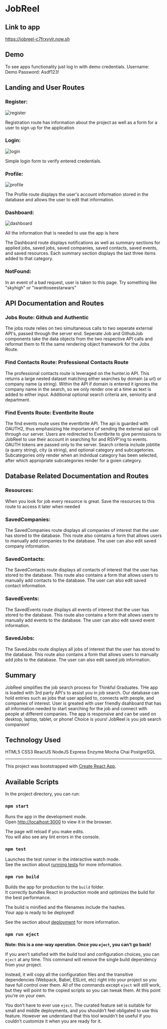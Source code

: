 # JobReel

## Link to app

https://jobreel-c7frxyvlr.now.sh

## Demo

To see apps functionality just log in with demo credentials.
Username: Demo
Password: Asdf123!

## Landing and User Routes

### Register:

![register](/src/images/registerpicture.jpg "Register Route")

Registration route has information about the project as well as a form for a user to sign up for the application

### Login:
![login](/src/images/loginpicture.jpg "Login")

Simple login form to verify entered credentials.
### Profile:

![profile](src/images/profilepicture.jpg "Profile-screen")

The Profile route displays the user's account information stored in the database and allows the user to edit that information.

### Dashboard:

![dashboard](src/images/dashboardpic.jpg "Dashboard-screen")

All the information that is needed to use the app is here

The Dashboard route displays notifications as well as summary sections for applied jobs, saved jobs, saved companies, saved contacts, saved events, and saved resources. Each summary section displays the last three items added to that category.

### NotFound:

In an event of a bad request, user is taken to this page. Try something like "skyhigh" or "iwanttoseestarwars"

## API Documentation and Routes

### Jobs Route: Github and Authentic

The jobs route relies on two simultaneous calls to two seperate external API's, passed through the server end. Seperate Job and GithubJob components take the data objects from the two respective API calls and reformat them to fit the same rendering object framework for the Jobs Route.

### Find Contacts Route: Professional Contacts Route

The professional contacts route is leveraged on the hunter.io API. This returns a large nested dataset matching either searches by domain (a url) or company name (a string). Within the API if domain is entered it ignores the company name in the search, so we only render one at a time as text is added to either input. Additional optional search criteria are, seniority and department. 

### Find Events Route: Eventbrite Route

The find events route uses the eventbrite API. The api is guarded with OAUTH2, thus emphasizing hte importance of sending the external api call through our server. Users are redirected to Eventbrite to give permissions to JobReel to use their account in searching for and RSVP'ing to events. OAUTH tokens are passed only to the server. Search criteria include jobtitle (a query string), city (a string), and optional category and subcagetories. Subcategories only render  when an indvidual category has been selected, after which appropriate subcategories render for a gvien category. 

## Database Related Documentation and Routes

### Resources:

When you look for job every resuorce is great. Save the resources to this route to access it later when needed

### SavedCompanies:

The SavedCompanies route displays all companies of interest that the user has stored to the database. This route also contains a form that allows users to manually add companies to the database. The user can also edit saved company information.

### SavedContacts:

The SavedContacts route displays all contacts of interest that the user has stored to the database. This route also contains a form that allows users to manually add contacts to the database. The user can also edit saved contact information.

### SavedEvents:

The SavedEvents route displays all events of interest that the user has stored to the database. This route also contains a form that allows users to manually add events to the database. The user can also edit saved event information.

### SavedJobs:

The SavedJobs route displays all jobs of interest that the user has stored to the database. This route also contains a form that allows users to manually add jobs to the database. The user can also edit saved job information.

## Summary

JobReel simplifies the job search process for Thinkful Graduates. THe app is loaded with 3rd party API's to assist you in job search. Our database can hold entries such as jobs that user applied to, connects with people, and companies of interest. User is greated with user friendly dsahboard that has all information needed to start searching for the job and connect with people at different companies. The app is responsive and can be used on desktop, laptop, tablet, or phone! Choice is yours! JobReel is you job search companion!

## Technology Used

HTML5
CSS3
ReactJS
NodeJS
Express
Enzyme
Mocha
Chai
PostgreSQL







________________________________________________________________________________________________________________________________________

This project was bootstrapped with [Create React App](https://github.com/facebook/create-react-app).

## Available Scripts

In the project directory, you can run:

### `npm start`

Runs the app in the development mode.<br>
Open [http://localhost:3000](http://localhost:3000) to view it in the browser.

The page will reload if you make edits.<br>
You will also see any lint errors in the console.

### `npm test`

Launches the test runner in the interactive watch mode.<br>
See the section about [running tests](https://facebook.github.io/create-react-app/docs/running-tests) for more information.

### `npm run build`

Builds the app for production to the `build` folder.<br>
It correctly bundles React in production mode and optimizes the build for the best performance.

The build is minified and the filenames include the hashes.<br>
Your app is ready to be deployed!

See the section about [deployment](https://facebook.github.io/create-react-app/docs/deployment) for more information.

### `npm run eject`

**Note: this is a one-way operation. Once you `eject`, you can’t go back!**

If you aren’t satisfied with the build tool and configuration choices, you can `eject` at any time. This command will remove the single build dependency from your project.

Instead, it will copy all the configuration files and the transitive dependencies (Webpack, Babel, ESLint, etc) right into your project so you have full control over them. All of the commands except `eject` will still work, but they will point to the copied scripts so you can tweak them. At this point you’re on your own.

You don’t have to ever use `eject`. The curated feature set is suitable for small and middle deployments, and you shouldn’t feel obligated to use this feature. However we understand that this tool wouldn’t be useful if you couldn’t customize it when you are ready for it.

